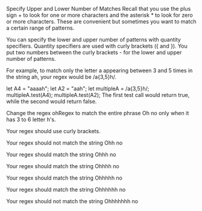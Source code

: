 Specify Upper and Lower Number of Matches
Recall that you use the plus sign + to look for one or more characters and the asterisk * to look for zero or more characters. These are convenient but sometimes you want to match a certain range of patterns.

You can specify the lower and upper number of patterns with quantity specifiers. Quantity specifiers are used with curly brackets ({ and }). You put two numbers between the curly brackets - for the lower and upper number of patterns.

For example, to match only the letter a appearing between 3 and 5 times in the string ah, your regex would be /a{3,5}h/.

let A4 = "aaaah";
let A2 = "aah";
let multipleA = /a{3,5}h/;
multipleA.test(A4);
multipleA.test(A2);
The first test call would return true, while the second would return false.

Change the regex ohRegex to match the entire phrase Oh no only when it has 3 to 6 letter h's.

Your regex should use curly brackets.

Your regex should not match the string Ohh no

Your regex should match the string Ohhh no

Your regex should match the string Ohhhh no

Your regex should match the string Ohhhhh no

Your regex should match the string Ohhhhhh no

Your regex should not match the string Ohhhhhhh no